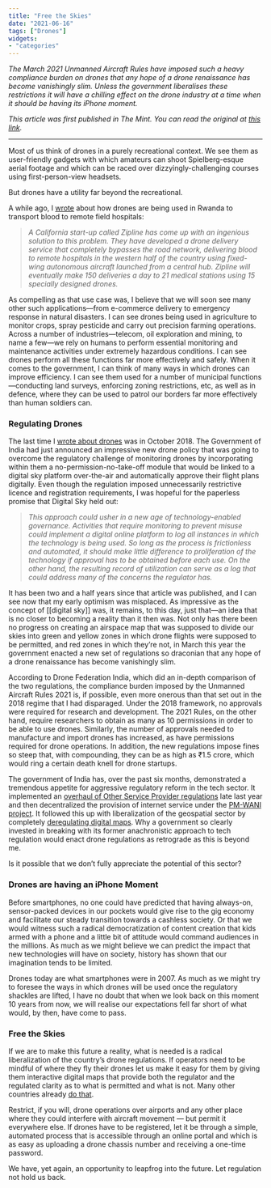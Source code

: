 ```yaml
---
title: "Free the Skies"
date: "2021-06-16"
tags: ["Drones"]
widgets: 
- "categories"
---
```


*The March 2021 Unmanned Aircraft Rules have imposed such a heavy compliance burden on drones that any hope of a drone renaissance has become vanishingly slim. Unless the government liberalises these restrictions it will have a chilling effect on the drone industry at a time when it should be having its iPhone moment.*
<!--more-->

*This article was first published in The Mint. You can read the original at [this link](https://www.livemint.com/opinion/columns/overregulation-has-clipped-the-wings-of-indian-drones-11623772152040.html).*

---

Most of us think of drones in a purely recreational context. We see them as user-friendly gadgets with which amateurs can shoot Spielberg-esque aerial footage and which can be raced over dizzyingly-challenging courses using first-person-view headsets.

But drones have a utility far beyond the recreational.

A while ago, I [wrote](/06/september/2017/drones-to-the-rescue/) about how drones are being used in Rwanda to transport blood to remote field hospitals:

> *A California start-up called Zipline has come up with an ingenious solution to this problem. They have developed a drone delivery service that completely bypasses the road network, delivering blood to remote hospitals in the western half of the country using fixed-wing autonomous aircraft launched from a central hub. Zipline will eventually make 150 deliveries a day to 21 medical stations using 15 specially designed drones.*

As compelling as that use case was, I believe that we will soon see many other such applications—from e-commerce delivery to emergency response in natural disasters. I can see drones being used in agriculture to monitor crops, spray pesticide and carry out precision farming operations. Across a number of industries—telecom, oil exploration and mining, to name a few—we rely on humans to perform essential monitoring and maintenance activities under extremely hazardous conditions. I can see drones perform all these functions far more effectively and safely. When it comes to the government, I can think of many ways in which drones can improve efficiency. I can see them used for a number of municipal functions—conducting land surveys, enforcing zoning restrictions, etc, as well as in defence, where they can be used to patrol our borders far more effectively than human soldiers can.

### Regulating Drones

The last time I [wrote about drones](https://www.livemint.com/Opinion/DliT4dWBjrqu1EucV0uqCO/Opinion--Technological-restrictions-in-the-new-drone-policy.html) was in October 2018. The Government of India had just announced an impressive new drone policy that was going to overcome the regulatory challenge of monitoring drones by incorporating within them a no-permission-no-take-off module that would be linked to a digital sky platform over-the-air and automatically approve their flight plans digitally. Even though the regulation imposed unnecessarily restrictive licence and registration requirements, I was hopeful for the paperless promise that Digital Sky held out:

> *This approach could usher in a new age of technology-enabled governance. Activities that require monitoring to prevent misuse could implement a digital online platform to log all instances in which the technology is being used. So long as the process is frictionless and automated, it should make little difference to proliferation of the technology if approval has to be obtained before each use. On the other hand, the resulting record of utilization can serve as a log that could address many of the concerns the regulator has.*

It has been two and a half years since that article was published, and I can see now that my early optimism was misplaced. As impressive as the concept of [[digital sky]] was, it remains, to this day, just that—an idea that is no closer to becoming a reality than it then was. Not only has there been no progress on creating an airspace map that was supposed to divide our skies into green and yellow zones in which drone flights were supposed to be permitted, and red zones in which they’re not, in March this year the government enacted a new set of regulations so draconian that any hope of a drone renaissance has become vanishingly slim.

According to Drone Federation India, which did an in-depth comparison of the two regulations, the compliance burden imposed by the Unmanned Aircraft Rules 2021 is, if possible, even more onerous than that set out in the 2018 regime that I had disparaged. Under the 2018 framework, no approvals were required for research and development. The 2021 Rules, on the other hand, require researchers to obtain as many as 10 permissions in order to be able to use drones. Similarly, the number of approvals needed to manufacture and import drones has increased, as have permissions required for drone operations. In addition, the new regulations impose fines so steep that, with compounding, they can be as high as ₹1.5 crore, which would ring a certain death knell for drone startups.

The government of India has, over the past six months, demonstrated a tremendous appetite for aggressive regulatory reform in the tech sector. It implemented an [overhaul of Other Service Provider regulations](https://www.hindustantimes.com/analysis/the-end-of-inspector-raj-in-india-s-it-sector/story-Usm0KWP73ZZFUaVeIYqG3K.html) late last year and then decentralized the provision of internet service under the [PM-WANI project](https://exmachina.substack.com/p/the-great-unbundling-of-wifi). It followed this up with liberalization of the geospatial sector by completely [deregulating digital maps](https://exmachina.substack.com/p/radical-map-reforms). Why a government so clearly invested in breaking with its former anachronistic approach to tech regulation would enact drone regulations as retrograde as this is beyond me.

Is it possible that we don’t fully appreciate the potential of this sector?

### Drones are having an iPhone Moment

Before smartphones, no one could have predicted that having always-on, sensor-packed devices in our pockets would give rise to the gig economy and facilitate our steady transition towards a cashless society. Or that we would witness such a radical democratization of content creation that kids armed with a phone and a little bit of attitude would command audiences in the millions. As much as we might believe we can predict the impact that new technologies will have on society, history has shown that our imagination tends to be limited.

Drones today are what smartphones were in 2007. As much as we might try to foresee the ways in which drones will be used once the regulatory shackles are lifted, I have no doubt that when we look back on this moment 10 years from now, we will realise our expectations fell far short of what would, by then, have come to pass.

### Free the Skies

If we are to make this future a reality, what is needed is a radical liberalization of the country’s drone regulations. If operators need to be mindful of where they fly their drones let us make it easy for them by giving them interactive digital maps that provide both the regulator and the regulated clarity as to what is permitted and what is not. Many other countries already [do that](https://pilot.airshare-utm.io/maps).

Restrict, if you will, drone operations over airports and any other place where they could interfere with aircraft movement — but permit it everywhere else. If drones have to be registered, let it be through a simple, automated process that is accessible through an online portal and which is as easy as uploading a drone chassis number and receiving a one-time password.

We have, yet again, an opportunity to leapfrog into the future. Let regulation not hold us back.
